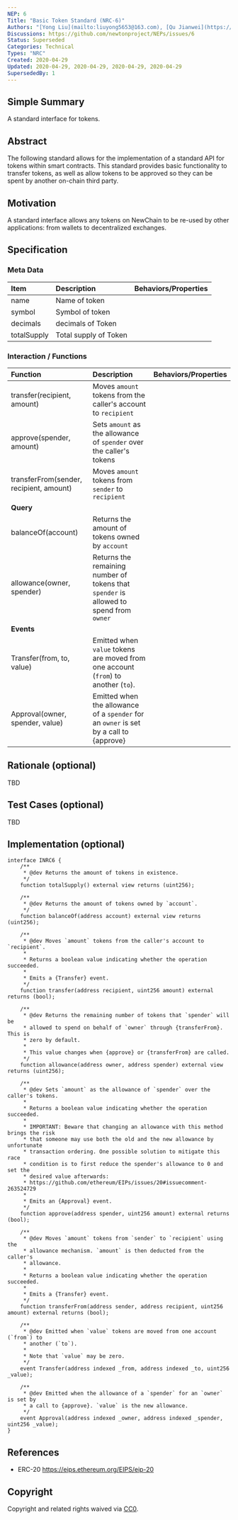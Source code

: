 ```yaml
---
NEP: 6
Title: "Basic Token Standard (NRC-6)"
Authors: "[Yong Liu](mailto:liuyong5653@163.com), [Qu Jianwei](https://github.com/i29), [LiuChao](https://github.com/LiuChaooo)"
Discussions: https://github.com/newtonproject/NEPs/issues/6
Status: Superseded
Categories: Technical
Types: "NRC"
Created: 2020-04-29
Updated: 2020-04-29, 2020-04-29, 2020-04-29, 2020-04-29
SupersededBy: 1
---
```


## Simple Summary

A standard interface for tokens.

## Abstract

The following standard allows for the implementation of a standard API for tokens within smart contracts. This standard provides basic functionality to transfer tokens, as well as allow tokens to be approved so they can be spent by another on-chain third party.

## Motivation

A standard interface allows any tokens on NewChain to be re-used by other applications: from wallets to decentralized exchanges.

## Specification

### Meta Data

| Item        | Description           | Behaviors/Properties |
| :---------- | :-------------------- | :------------------- |
| name        | Name of token         |                      |
| symbol      | Symbol of token       |                      |
| decimals    | decimals of Token     |                      |
| totalSupply | Total supply of Token |                      |

### Interaction / Functions

| Function                                | Description                                                                            | Behaviors/Properties |
| :-------------------------------------- | :------------------------------------------------------------------------------------- | :------------------- |
| transfer(recipient, amount)             | Moves `amount` tokens from the caller's account to `recipient`                         |                      |
| approve(spender, amount)                | Sets `amount` as the allowance of `spender` over the caller's tokens                   |                      |
| transferFrom(sender, recipient, amount) | Moves `amount` tokens from `sender` to `recipient`                                     |                      |
| **Query**                               |
| balanceOf(account)                      | Returns the amount of tokens owned by `account`                                        |                      |
| allowance(owner, spender)               | Returns the remaining number of tokens that `spender` is allowed to spend from `owner` |                      |
| **Events**                              |
| Transfer(from, to, value)               | Emitted when `value` tokens are moved from one account (`from`) to another (`to`).     |                      |
| Approval(owner, spender, value)         | Emitted when the allowance of a `spender` for an `owner` is set by a call to {approve} |                      |

## Rationale (optional)

TBD

## Test Cases (optional)

TBD

## Implementation (optional)

```solidity
interface INRC6 {
    /**
     * @dev Returns the amount of tokens in existence.
     */
    function totalSupply() external view returns (uint256);

    /**
     * @dev Returns the amount of tokens owned by `account`.
     */
    function balanceOf(address account) external view returns (uint256);

    /**
     * @dev Moves `amount` tokens from the caller's account to `recipient`.
     *
     * Returns a boolean value indicating whether the operation succeeded.
     *
     * Emits a {Transfer} event.
     */
    function transfer(address recipient, uint256 amount) external returns (bool);

    /**
     * @dev Returns the remaining number of tokens that `spender` will be
     * allowed to spend on behalf of `owner` through {transferFrom}. This is
     * zero by default.
     *
     * This value changes when {approve} or {transferFrom} are called.
     */
    function allowance(address owner, address spender) external view returns (uint256);

    /**
     * @dev Sets `amount` as the allowance of `spender` over the caller's tokens.
     *
     * Returns a boolean value indicating whether the operation succeeded.
     *
     * IMPORTANT: Beware that changing an allowance with this method brings the risk
     * that someone may use both the old and the new allowance by unfortunate
     * transaction ordering. One possible solution to mitigate this race
     * condition is to first reduce the spender's allowance to 0 and set the
     * desired value afterwards:
     * https://github.com/ethereum/EIPs/issues/20#issuecomment-263524729
     *
     * Emits an {Approval} event.
     */
    function approve(address spender, uint256 amount) external returns (bool);

    /**
     * @dev Moves `amount` tokens from `sender` to `recipient` using the
     * allowance mechanism. `amount` is then deducted from the caller's
     * allowance.
     *
     * Returns a boolean value indicating whether the operation succeeded.
     *
     * Emits a {Transfer} event.
     */
    function transferFrom(address sender, address recipient, uint256 amount) external returns (bool);

    /**
     * @dev Emitted when `value` tokens are moved from one account (`from`) to
     * another (`to`).
     *
     * Note that `value` may be zero.
     */
    event Transfer(address indexed _from, address indexed _to, uint256 _value);

    /**
     * @dev Emitted when the allowance of a `spender` for an `owner` is set by
     * a call to {approve}. `value` is the new allowance.
     */
    event Approval(address indexed _owner, address indexed _spender, uint256 _value);
}
```

## References

- ERC-20 https://eips.ethereum.org/EIPS/eip-20

## Copyright

Copyright and related rights waived via [CC0](https://creativecommons.org/publicdomain/zero/1.0/).
